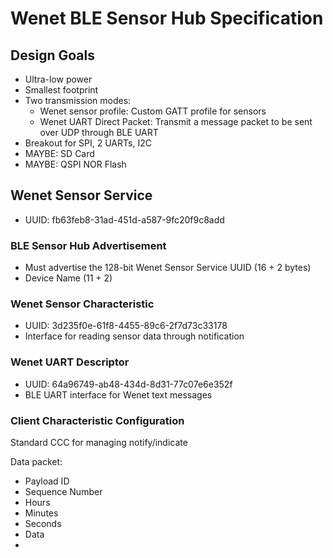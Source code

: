 # Wenet BLE Sensor Hub Specification

## Design Goals

- Ultra-low power
- Smallest footprint
- Two transmission modes:
  - Wenet sensor profile: Custom GATT profile for sensors
  - Wenet UART Direct Packet: Transmit a message packet to be sent over UDP through BLE UART
- Breakout for SPI, 2 UARTs, I2C
- MAYBE: SD Card
- MAYBE: QSPI NOR Flash

## Wenet Sensor Service
- UUID: fb63feb8-31ad-451d-a587-9fc20f9c8add

### BLE Sensor Hub Advertisement

- Must advertise the 128-bit Wenet Sensor Service UUID (16 + 2 bytes)
- Device Name (11 + 2)

### Wenet Sensor Characteristic

- UUID: 3d235f0e-61f8-4455-89c6-2f7d73c33178
- Interface for reading sensor data through notification

### Wenet UART Descriptor

- UUID: 64a96749-ab48-434d-8d31-77c07e6e352f
- BLE UART interface for Wenet text messages

### Client Characteristic Configuration

Standard CCC for managing notify/indicate

Data packet:

- Payload ID
- Sequence Number
- Hours
- Minutes
- Seconds
- Data
- 
